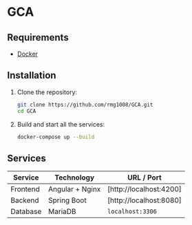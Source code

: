 # GCA

## Requirements

- [Docker](https://www.docker.com/)

## Installation

1. Clone the repository:
    ```bash
   git clone https://github.com/rmg1008/GCA.git
   cd GCA
    ```
2. Build and start all the services:
    ```bash
    docker-compose up --build
    ```

## Services

| Service    | Technology       | URL / Port               |
|------------|------------------|--------------------------|
| Frontend   | Angular + Nginx  | [http://localhost:4200]  |
| Backend    | Spring Boot      | [http://localhost:8080]  |
| Database   | MariaDB          | `localhost:3306`         |
